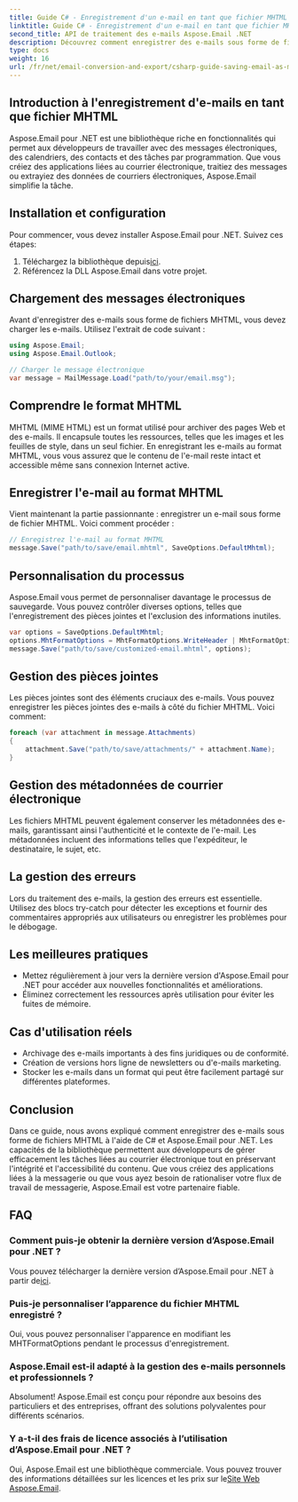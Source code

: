 ```yaml
---
title: Guide C# - Enregistrement d'un e-mail en tant que fichier MHTML
linktitle: Guide C# - Enregistrement d'un e-mail en tant que fichier MHTML
second_title: API de traitement des e-mails Aspose.Email .NET
description: Découvrez comment enregistrer des e-mails sous forme de fichiers MHTML à l'aide de C# et Aspose.Email pour .NET. Guide étape par étape avec des exemples de code et des FAQ.
type: docs
weight: 16
url: /fr/net/email-conversion-and-export/csharp-guide-saving-email-as-mhtml-file/
---
```


## Introduction à l'enregistrement d'e-mails en tant que fichier MHTML

Aspose.Email pour .NET est une bibliothèque riche en fonctionnalités qui permet aux développeurs de travailler avec des messages électroniques, des calendriers, des contacts et des tâches par programmation. Que vous créiez des applications liées au courrier électronique, traitiez des messages ou extrayiez des données de courriers électroniques, Aspose.Email simplifie la tâche.

## Installation et configuration

Pour commencer, vous devez installer Aspose.Email pour .NET. Suivez ces étapes:

1.  Téléchargez la bibliothèque depuis[ici](https://releases.aspose.com/email/net).
2. Référencez la DLL Aspose.Email dans votre projet.

## Chargement des messages électroniques

Avant d'enregistrer des e-mails sous forme de fichiers MHTML, vous devez charger les e-mails. Utilisez l'extrait de code suivant :

```csharp
using Aspose.Email;
using Aspose.Email.Outlook;

// Charger le message électronique
var message = MailMessage.Load("path/to/your/email.msg");
```

## Comprendre le format MHTML

MHTML (MIME HTML) est un format utilisé pour archiver des pages Web et des e-mails. Il encapsule toutes les ressources, telles que les images et les feuilles de style, dans un seul fichier. En enregistrant les e-mails au format MHTML, vous vous assurez que le contenu de l'e-mail reste intact et accessible même sans connexion Internet active.

## Enregistrer l'e-mail au format MHTML

Vient maintenant la partie passionnante : enregistrer un e-mail sous forme de fichier MHTML. Voici comment procéder :

```csharp
// Enregistrez l'e-mail au format MHTML
message.Save("path/to/save/email.mhtml", SaveOptions.DefaultMhtml);
```

## Personnalisation du processus

Aspose.Email vous permet de personnaliser davantage le processus de sauvegarde. Vous pouvez contrôler diverses options, telles que l'enregistrement des pièces jointes et l'exclusion des informations inutiles.

```csharp
var options = SaveOptions.DefaultMhtml;
options.MhtFormatOptions = MhtFormatOptions.WriteHeader | MhtFormatOptions.HideExtraPrintHeader;
message.Save("path/to/save/customized-email.mhtml", options);
```

## Gestion des pièces jointes

Les pièces jointes sont des éléments cruciaux des e-mails. Vous pouvez enregistrer les pièces jointes des e-mails à côté du fichier MHTML. Voici comment:

```csharp
foreach (var attachment in message.Attachments)
{
    attachment.Save("path/to/save/attachments/" + attachment.Name);
}
```

## Gestion des métadonnées de courrier électronique

Les fichiers MHTML peuvent également conserver les métadonnées des e-mails, garantissant ainsi l'authenticité et le contexte de l'e-mail. Les métadonnées incluent des informations telles que l'expéditeur, le destinataire, le sujet, etc.

## La gestion des erreurs

Lors du traitement des e-mails, la gestion des erreurs est essentielle. Utilisez des blocs try-catch pour détecter les exceptions et fournir des commentaires appropriés aux utilisateurs ou enregistrer les problèmes pour le débogage.

## Les meilleures pratiques

- Mettez régulièrement à jour vers la dernière version d'Aspose.Email pour .NET pour accéder aux nouvelles fonctionnalités et améliorations.
- Éliminez correctement les ressources après utilisation pour éviter les fuites de mémoire.

## Cas d'utilisation réels

- Archivage des e-mails importants à des fins juridiques ou de conformité.
- Création de versions hors ligne de newsletters ou d'e-mails marketing.
- Stocker les e-mails dans un format qui peut être facilement partagé sur différentes plateformes.

## Conclusion

Dans ce guide, nous avons expliqué comment enregistrer des e-mails sous forme de fichiers MHTML à l'aide de C# et Aspose.Email pour .NET. Les capacités de la bibliothèque permettent aux développeurs de gérer efficacement les tâches liées au courrier électronique tout en préservant l'intégrité et l'accessibilité du contenu. Que vous créiez des applications liées à la messagerie ou que vous ayez besoin de rationaliser votre flux de travail de messagerie, Aspose.Email est votre partenaire fiable.

## FAQ

### Comment puis-je obtenir la dernière version d’Aspose.Email pour .NET ?

 Vous pouvez télécharger la dernière version d’Aspose.Email pour .NET à partir de[ici](https://releases.aspose.com/email/net).

### Puis-je personnaliser l’apparence du fichier MHTML enregistré ?

Oui, vous pouvez personnaliser l'apparence en modifiant les MHTFormatOptions pendant le processus d'enregistrement.

### Aspose.Email est-il adapté à la gestion des e-mails personnels et professionnels ?

Absolument! Aspose.Email est conçu pour répondre aux besoins des particuliers et des entreprises, offrant des solutions polyvalentes pour différents scénarios.

### Y a-t-il des frais de licence associés à l’utilisation d’Aspose.Email pour .NET ?

Oui, Aspose.Email est une bibliothèque commerciale. Vous pouvez trouver des informations détaillées sur les licences et les prix sur le[Site Web Aspose.Email](https://www.aspose.com/purchase/default.aspx).